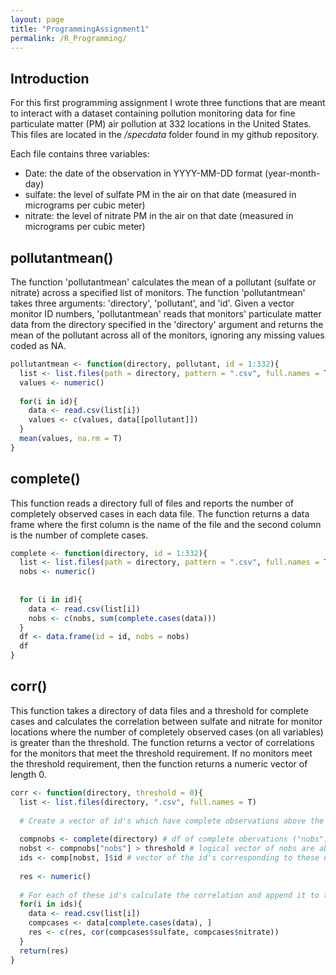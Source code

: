 ```yaml
---
layout: page
title: "ProgrammingAssignment1"
permalink: /R_Programming/
---
```


## **Introduction**

For this first programming assignment I wrote three functions that are meant to interact with a dataset containing pollution monitoring data for fine particulate matter (PM) air pollution at 332 locations in the United States. This files are located in the */specdata* folder found in my github repository. 

Each file contains three variables:

- Date: the date of the observation in YYYY-MM-DD format (year-month-day)
- sulfate: the level of sulfate PM in the air on that date (measured in micrograms per cubic meter)
- nitrate: the level of nitrate PM in the air on that date (measured in micrograms per cubic meter)

## **pollutantmean()**

The function 'pollutantmean' calculates the mean of a pollutant (sulfate or nitrate) across a specified list of monitors. The function 'pollutantmean' takes three arguments: 'directory', 'pollutant', and 'id'. Given a vector monitor ID numbers, 'pollutantmean' reads that monitors' particulate matter data from the directory specified in the 'directory' argument and returns the mean of the pollutant across all of the monitors, ignoring any missing values coded as NA.


```r
pollutantmean <- function(directory, pollutant, id = 1:332){
  list <- list.files(path = directory, pattern = ".csv", full.names = T)
  values <- numeric()
  
  for(i in id){
    data <- read.csv(list[i])
    values <- c(values, data[[pollutant]])
  }
  mean(values, na.rm = T)
}
```

## **complete()**

This function reads a directory full of files and reports the number of completely observed cases in each data file. The function returns a data frame where the first column is the name of the file and the second column is the number of complete cases.


```r
complete <- function(directory, id = 1:332){
  list <- list.files(path = directory, pattern = ".csv", full.names = T)
  nobs <- numeric()
  
  
  for (i in id){
    data <- read.csv(list[i])
    nobs <- c(nobs, sum(complete.cases(data)))
  }
  df <- data.frame(id = id, nobs = nobs)
  df
}
```

## **corr()**

This function takes a directory of data files and a threshold for complete cases and calculates the correlation between sulfate and nitrate for monitor locations where the number of completely observed cases (on all variables) is greater than the threshold. The function returns a vector of correlations for the monitors that meet the threshold requirement. If no monitors meet the threshold requirement, then the function returns a numeric vector of length 0.


```r
corr <- function(directory, threshold = 0){
  list <- list.files(directory, ".csv", full.names = T)
  
  # Create a vector of id's which have complete observations above the threshold
  
  compnobs <- complete(directory) # df of complete obervations ("nobs") per id
  nobst <- compnobs["nobs"] > threshold # logical vector of nobs are above the threshold
  ids <- comp[nobst, ]$id # vector of the id's corresponding to these nobs
  
  res <- numeric()
  
  # For each of these id's calculate the correlation and append it to the vector res.
  for(i in ids){
    data <- read.csv(list[i])
    compcases <- data[complete.cases(data), ]
    res <- c(res, cor(compcases$sulfate, compcases$nitrate))
  }
  return(res)
}
```

